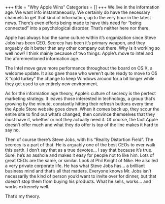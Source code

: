 +++
title = "Why Apple Wins"
Categories = []
+++
We live in the information age. We want info instantaneously. We certainly do have the necessary channels to get that kind of information, up to the very hour in the latest news. There&#8217;s even efforts being made to have this need for &#8220;being connected&#8221; into a psychological disorder. That&#8217;s neither here nor there.

Apple has always had the same culture within it&#8217;s organization since Steve Jobs has been CEO. Secrecy has been it&#8217;s primary weapon, and they arguably do it better than any other company out there. Why is it working so well now? I think mainly because of two things: Apple&#8217;s move to Intel and the aforementioned information age.

The Intel move gave more performance throughout the board on OS X, a welcome update. It also gave those who weren&#8217;t quite ready to move to OS X &#8220;cold turkey&#8221; the change to keep Windows around for a bit longer while they get used to an entirely new environment.

As for the information age theory, Apple&#8217;s culture of secrecy is the perfect marketing strategy. It leaves those interested in technology, a group that&#8217;s growing by the minute, constantly hitting their refresh buttons every time the Apple Store website goes down. When it comes back up, they scour the entire site to find out what&#8217;s changed, then convince themselves that they must have it, whether or not they actually need it. Of course, the fact Apple doesn&#8217;t offer much and what they do offer is top of the line makes it hard to say no.

Then of course there&#8217;s Steve Jobs, with his &#8220;Reality Distortion Field&#8221;. The secrecy is a part of that. He is arguably one of the best CEOs to ever walk this earth. I don&#8217;t say that as a true devotee&#8230; I say that because it&#8217;s true. Sure, he&#8217;s an asshole and makes it easy for people not to like him. Lots of great CEOs are the same, or similar. Look at Phil Knight of Nike. He also led a very private corporate life. He has what Steve Jobs has&#8230; a brilliant business mind and that&#8217;s all that matters. Everyone knows Mr. Jobs isn&#8217;t necessarily the kind of person you&#8217;d want to invite over for dinner, but that doesn&#8217;t stop them from buying his products. What he sells, works&#8230; and works extremely well.

That&#8217;s my theory.
